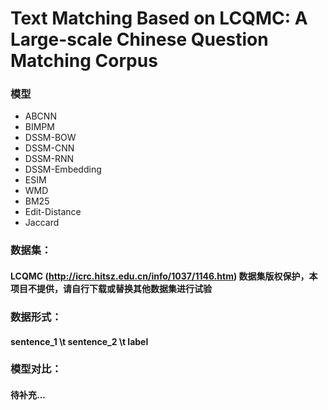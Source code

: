 # Text Matching Based on LCQMC: A Large-scale Chinese Question Matching Corpus


### 模型
* ABCNN
* BIMPM
* DSSM-BOW
* DSSM-CNN
* DSSM-RNN
* DSSM-Embedding
* ESIM
* WMD
* BM25
* Edit-Distance
* Jaccard


### 数据集：
#### LCQMC (http://icrc.hitsz.edu.cn/info/1037/1146.htm) 数据集版权保护，本项目不提供，请自行下载或替换其他数据集进行试验


### 数据形式：
#### sentence_1 \t sentence_2 \t label


### 模型对比：
#### 待补充...




